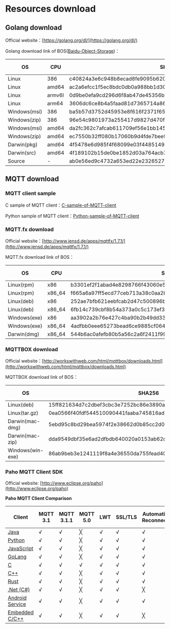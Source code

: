 # Resources download

## Golang download

Official website：[https://golang.org/dl/](https://golang.org/dl/)

Golang download link of BOS([Baidu-Object-Storage](https://cloud.baidu.com/product/bos.html))：

| OS           | CPU    | SHA256                                                           | Download link                                                                 |
| ------------ | ------ | ---------------------------------------------------------------- | ----------------------------------------------------------------------------- |
| Linux        | 386    | c40824a3e6c948b8ecad8fe9095b620c488b3d8d6694bdd48084a4798db4799a | [Download](https://baetyl.cdn.bcebos.com/golang/go1.12.9.linux-386.tar.gz)    |
| Linux        | amd64  | ac2a6efcc1f5ec8bdc0db0a988bb1d301d64b6d61b7e8d9e42f662fbb75a2b9b | [Download](https://baetyl.cdn.bcebos.com/golang/go1.12.9.linux-amd64.tar.gz)  |
| Linux        | armv6l | 0d9be0efa9cd296d6f8ab47de45356ba45cb82102bc5df2614f7af52e3fb5842 | [Download](https://baetyl.cdn.bcebos.com/golang/go1.12.9.linux-armv6l.tar.gz) |
| Linux        | arm64  | 3606dc6ce8b4a5faad81d7365714a86b3162df041a32f44568418c9efbd7f646 | [Download](https://baetyl.cdn.bcebos.com/golang/go1.12.9.linux-arm64.tar.gz)  |
| Windows(msi) | 386    | ba5b57d3752d45953e8f616f2371f65ef4c953cf8c6e2e0e64d6a1496df3ab08 | [Download](https://baetyl.cdn.bcebos.com/golang/go1.12.9.windows-386.msi)     |
| Windows(zip) | 386    | 96e54c9801973a255417d9827d470fd0fae14ad8c9274577012c01f97cd534dd | [Download](https://baetyl.cdn.bcebos.com/golang/go1.12.9.windows-386.zip)     |
| Windows(msi) | amd64  | da2fc362c7afcab611709ef56e1bb145c92dfaf361cafdd75634ac8172ded245 | [Download](https://baetyl.cdn.bcebos.com/golang/go1.12.9.windows-amd64.msi)   |
| Windows(zip) | amd64  | ec7550b32ff080b17060b9d4fde7bee94d9cf3c42e846e3a62fe4a3047ec79e3 | [Download](https://baetyl.cdn.bcebos.com/golang/go1.12.9.windows-amd64.zip)   |
| Darwin(pkg)  | amd64  | 4f5478e6d985f4f68099e03f4485149efa697cf81610e514974291a29ee7e21b | [Download](https://baetyl.cdn.bcebos.com/golang/go1.12.9.darwin-amd64.pkg)    |
| Darwin(src)  | amd64  | 4f189102b15de0be1852d03a764acb7ac5ea2c67672a6ad3a340bd18d0e04bb4 | [Download](https://baetyl.cdn.bcebos.com/golang/go1.12.9.darwin-amd64.tar.gz) |
| Source       | -      | ab0e56ed9c4732a653ed22e232652709afbf573e710f56a07f7fdeca578d62fc | [Download](https://baetyl.cdn.bcebos.com/golang/go1.12.9.src.tar.gz)          |

## MQTT download

### MQTT client sample

C sample of MQTT client：[C-sample-of-MQTT-client](https://baetyl.cdn.bcebos.com/mqtt-example/MQTT-c.tar.gz)

Python sample of MQTT client：[Python-sample-of-MQTT-client](https://baetyl.cdn.bcebos.com/mqtt-example/MQTT-python.tar.gz)

### MQTT.fx download

Official website：[http://www.jensd.de/apps/mqttfx/1.7.1/](http://www.jensd.de/apps/mqttfx/1.7.1/)

MQTT.fx download link of BOS：

| OS           | CPU    | SHA256                                                           | Download link                                                                 |
| ------------ | ------ | ---------------------------------------------------------------- | ----------------------------------------------------------------------------- |
| Linux(rpm)   | x86    | b3301ef2f1abad4e8298766f43060e5ce9906099da096c4e0b601485dcca849d | [Download](https://baetyl.cdn.bcebos.com/mqttfx/mqttfx-1.7.1-1.i386.rpm)      |
| Linux(rpm)   | x86_64 | f665a6a97ff5ecd77ceb713a38c0aa2bb1af281a3ebe647d06579d1489845d6a | [Download](https://baetyl.cdn.bcebos.com/mqttfx/mqttfx-1.7.1-1.x86_64.rpm)    |
| Linux(deb)   | x86    | 252ae7bfb621eebfcab2d47c500896b44d6f23ce82c33e0217ac43a4c735acfa | [Download](https://baetyl.cdn.bcebos.com/mqttfx/mqttfx-1.7.1-32bit.deb)       |
| Linux(deb)   | x86_64 | 6fb14c739cbf8b54a373a0c5c173ef3657c01c675374ded8f0a292c610e549c2 | [Download](https://baetyl.cdn.bcebos.com/mqttfx/mqttfx-1.7.1-64bit.deb)       |
| Windows(exe) | x86    | aa3902a2b76e427c4ba90b2b49dd337e95e614ba59f8cd64b5a95b5080766965 | [Download](https://baetyl.cdn.bcebos.com/mqttfx/mqttfx-1.7.1-windows.exe)     |
| Windows(exe) | x86_64 | 4adfbb0eee65273bead6ce9885cf064de72d00d437bbaf3b9ff5236634fb6057 | [Download](https://baetyl.cdn.bcebos.com/mqttfx/mqttfx-1.7.1-windows-x64.exe) |
| Darwin(dmg)  | x86_64 | 544b6ac0afefb80b5a56c2a6f2411f999862fb8f0f20502c912f28a9d1aa3b4a | [Download](https://baetyl.cdn.bcebos.com/mqttfx/mqttfx-1.7.1-macos.dmg)       |

### MQTTBOX download

Official website：[http://workswithweb.com/html/mqttbox/downloads.html](http://workswithweb.com/html/mqttbox/downloads.html)

MQTTBOX download link of BOS：

| OS               | SHA256                                                           | Download link                                                     |
| ---------------- | ---------------------------------------------------------------- | ----------------------------------------------------------------- |
| Linux(deb)       | 15ff821634d7c2dbef3cbc3e7252bc86e3890a2c3c094842405cb442902d467d | [Download](https://baetyl.cdn.bcebos.com/mqttbox/MQTTBox.deb)     |
| Linux(tar.gz)    | 0ea0566f40fdf544510090441faaba745816ad1d438f3efe72197eb630f0e1f7 | [Download](https://baetyl.cdn.bcebos.com/mqttbox/MQTTBox.tar.gz)  |
| Darwin(mac-dmg)  | 5ebd95c8bd29bea5974f2e38662d0b85cc2d0015fd4bbcdc777ffa3fe09d1c94 | [Download](https://baetyl.cdn.bcebos.com/mqttbox/MQTTBox.dmg)     |
| Darwin(mac-zip)  | dda9549dbf35e6ad2dfbdb640020a0153ab62d6b27fbbe86da9ef0a8b997b4b9 | [Download](https://baetyl.cdn.bcebos.com/mqttbox/MQTTBox-mac.zip) |
| Windows(win-exe) | 86ab9beb3e1241119f8a4e36550da755fead40be84a91eff3c0eb96ce4e4621e | [Download](https://baetyl.cdn.bcebos.com/mqttbox/MQTTBox-win.exe) |

### Paho MQTT Client SDK

Official website: [http://www.eclipse.org/paho](http://www.eclipse.org/paho)

**Paho MQTT Client Comparison**

| Client                                                            | MQTT 3.1 | MQTT 3.1.1 | MQTT 5.0 | LWT | SSL/TLS | Automatic Reconnect | Offline Buffering | Message Persistence | WebSocket Support | Standard MQTT Support | Blocking API | Non-Blocking API | High Availability |
| ----------------------------------------------------------------- | -------- | ---------- | -------- | --- | ------- | ------------------- | ----------------- | ------------------- | ----------------- | --------------------- | ------------ | ---------------- | ----------------- |
| [Java](https://github.com/eclipse/paho.mqtt.java)                 | √        | √          | ╳        | √   | √       | √                   | √                 | √                   | √                 | √                     | √            | √                | √                 |
| [Python](https://github.com/eclipse/paho.mqtt.python)             | √        | √          | ╳        | √   | √       | √                   | √                 | ╳                   | √                 | √                     | √            | √                | ╳                 |
| [JavaScript](https://github.com/eclipse/paho.mqtt.javascript)     | √        | √          | ╳        | √   | √       | √                   | √                 | √                   | √                 | ╳                     | ╳            | √                | √                 |
| [GoLang](https://github.com/eclipse/paho.mqtt.golang)             | √        | √          | ╳        | √   | √       | √                   | √                 | √                   | √                 | √                     | ╳            | √                | √                 |
| [C](https://github.com/eclipse/paho.mqtt.c)                       | √        | √          | √        | √   | √       | √                   | √                 | √                   | √                 | √                     | √            | √                | √                 |
| [C++](https://github.com/eclipse/paho.mqtt.c)                     | √        | √          | ╳        | √   | √       | √                   | √                 | √                   | ╳                 | √                     | √            | √                | √                 |
| [Rust](https://github.com/eclipse/paho.mqtt.c)                    | √        | √          | ╳        | √   | √       | √                   | √                 | √                   | ╳                 | √                     | √            | √                | √                 |
| [.Net (C#)](http://www.eclipse.org/paho/clients/dotnet/)          | √        | √          | ╳        | √   | √       | ╳                   | ╳                 | ╳                   | ╳                 | √                     | ╳            | √                | ╳                 |
| [Android Service](https://github.com/eclipse/paho.mqtt.android)   | √        | √          | ╳        | √   | √       | √                   | √                 | √                   | √                 | √                     | ╳            | √                | √                 |
| [Embedded C/C++](https://github.com/eclipse/paho.mqtt.embedded-c) | √        | √          | ╳        | √   | √       | ╳                   | ╳                 | ╳                   | ╳                 | √                     | √            | √                | ╳                 |
